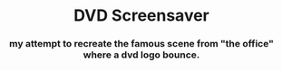 <h1 align="center">DVD Screensaver</h1>
<h3 align="center">my attempt to recreate the famous scene from "the office" where a dvd logo bounce.</h3>

